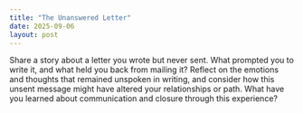 ```yaml
---
title: "The Unanswered Letter"
date: 2025-09-06
layout: post
---
```


Share a story about a letter you wrote but never sent. What prompted you to write it, and what held you back from mailing it? Reflect on the emotions and thoughts that remained unspoken in writing, and consider how this unsent message might have altered your relationships or path. What have you learned about communication and closure through this experience?
